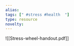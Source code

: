 ```yaml
---
alias: 
tags: [" #stress #health  "]
type: resource
novelty: 
---
```


![[Stress-wheel-handout.pdf]]
